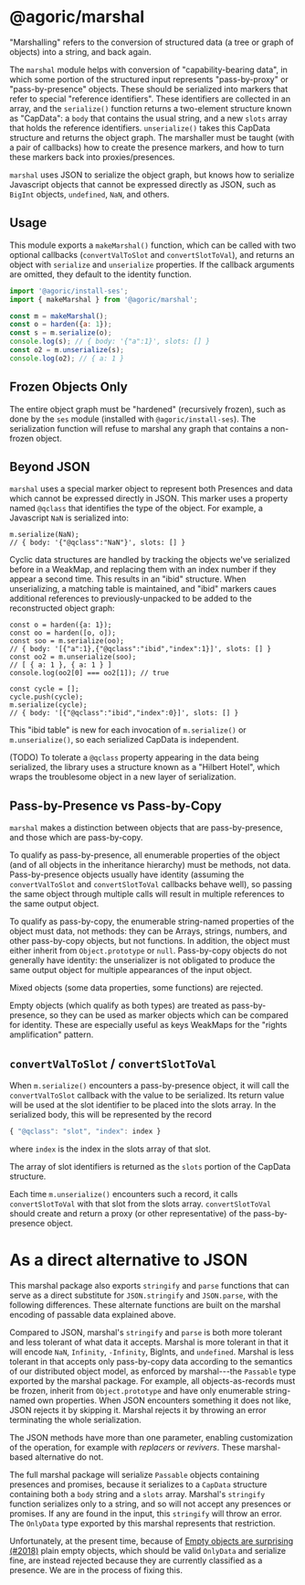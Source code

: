 # @agoric/marshal

"Marshalling" refers to the conversion of structured data (a tree or graph of
objects) into a string, and back again.

The `marshal` module helps with conversion of "capability-bearing data", in
which some portion of the structured input represents "pass-by-proxy" or
"pass-by-presence" objects. These should be serialized into markers that
refer to special "reference identifiers". These identifiers are collected in
an array, and the `serialize()` function returns a two-element structure
known as "CapData": a `body` that contains the usual string, and a new
`slots` array that holds the reference identifiers. `unserialize()` takes
this CapData structure and returns the object graph. The marshaller must be
taught (with a pair of callbacks) how to create the presence markers, and how
to turn these markers back into proxies/presences.

`marshal` uses JSON to serialize the object graph, but knows how to serialize
Javascript objects that cannot be expressed directly as JSON, such as
`BigInt` objects, `undefined`, `NaN`, and others.

## Usage

This module exports a `makeMarshal()` function, which can be called with two
optional callbacks (`convertValToSlot` and `convertSlotToVal`), and returns
an object with `serialize` and `unserialize` properties. If the callback
arguments are omitted, they default to the identity function.

```js
import '@agoric/install-ses';
import { makeMarshal } from '@agoric/marshal';

const m = makeMarshal();
const o = harden({a: 1});
const s = m.serialize(o);
console.log(s); // { body: '{"a":1}', slots: [] }
const o2 = m.unserialize(s);
console.log(o2); // { a: 1 }
```

## Frozen Objects Only

The entire object graph must be "hardened" (recursively frozen), such as done
by the `ses` module (installed with `@agoric/install-ses`). The serialization
function will refuse to marshal any graph that contains a non-frozen object.

## Beyond JSON

`marshal` uses a special marker object to represent both Presences and data
which cannot be expressed directly in JSON. This marker uses a property named
`@qclass` that identifies the type of the object. For example, a Javascript
`NaN` is serialized into:

```
m.serialize(NaN);
// { body: '{"@qclass":"NaN"}', slots: [] }
```

Cyclic data structures are handled by tracking the objects we've serialized
before in a WeakMap, and replacing them with an index number if they appear a
second time. This results in an "ibid" structure. When unserializing, a
matching table is maintained, and "ibid" markers caues additional references
to previously-unpacked to be added to the reconstructed object graph:

```
const o = harden({a: 1});
const oo = harden([o, o]);
const soo = m.serialize(oo);
// { body: '[{"a":1},{"@qclass":"ibid","index":1}]', slots: [] }
const oo2 = m.unserialize(soo);
// [ { a: 1 }, { a: 1 } ]
console.log(oo2[0] === oo2[1]); // true

const cycle = [];
cycle.push(cycle);
m.serialize(cycle);
// { body: '[{"@qclass":"ibid","index":0}]', slots: [] }
```

This "ibid table" is new for each invocation of `m.serialize()` or
`m.unserialize()`, so each serialized CapData is independent.

(TODO) To tolerate a `@qclass` property appearing in the data being
serialized, the library uses a structure known as a "Hilbert Hotel", which
wraps the troublesome object in a new layer of serialization.


## Pass-by-Presence vs Pass-by-Copy

`marshal` makes a distinction between objects that are pass-by-presence, and
those which are pass-by-copy.

To qualify as pass-by-presence, all enumerable properties of the object (and
of all objects in the inheritance hierarchy) must be methods, not data.
Pass-by-presence objects usually have identity (assuming the
`convertValToSlot` and `convertSlotToVal` callbacks behave well), so passing
the same object through multiple calls will result in multiple references to
the same output object.

To qualify as pass-by-copy, the enumerable string-named properties of the
object must data, not methods: they can be Arrays, strings, numbers, and
other pass-by-copy objects, but not functions. In addition, the object must
either inherit from `Object.prototype` or `null`. Pass-by-copy objects do not
generally have identity: the unserializer is not obligated to produce the
same output object for multiple appearances of the input object.

Mixed objects (some data properties, some functions) are rejected.

Empty objects (which qualify as both types) are treated as pass-by-presence,
so they can be used as marker objects which can be compared for identity.
These are especially useful as keys WeakMaps for the "rights amplification"
pattern.

## `convertValToSlot` / `convertSlotToVal`

When `m.serialize()` encounters a pass-by-presence object, it will call the
`convertValToSlot` callback with the value to be serialized. Its return value
will be used at the slot identifier to be placed into the slots array. In the
serialized body, this will be represented by the record
```js
{ "@qclass": "slot", "index": index }
```
where `index` is the index in the slots array of that slot.

The array of slot identifiers is returned as the `slots` portion of the
CapData structure.

Each time `m.unserialize()` encounters such a record, it calls
`convertSlotToVal` with that slot from the slots array. `convertSlotToVal`
should create and return a proxy (or other representative) of the
pass-by-presence object.

# As a direct alternative to JSON

This marshal package also exports `stringify` and `parse` functions that
can serve as a direct substitute for `JSON.stringify` and `JSON.parse`,
with the following differences. These alternate functions are built on
the marshal encoding of passable data explained above.

Compared to JSON, marshal's `stringify` and `parse` is both more tolerant and
less tolerant of what data it accepts. Marshal is more tolerant in that it will
encode `NaN`, `Infinity`, `-Infinity`, BigInts, and
`undefined`. Marshal is less tolerant in that accepts only pass-by-copy data
according to the semantics of our distributed object model, as enforced
by marshal---the `Passable` type exported by the marshal package. For example,
all objects-as-records must be frozen, inherit from `Object.prototype` and have
only enumerable string-named own properties. When JSON encounters something it
does not like, JSON rejects it by skipping it. Marshal rejects it by throwing
an error terminating the whole serialization.

The JSON methods have more than one parameter, enabling customization
of the operation, for example with *replacers* or *revivers*. These
marshal-based alternative do not.

The full marshal package will serialize `Passable` objects containing
presences and promises, because it serializes to a `CapData` structure
containing both a `body` string and a `slots` array. Marshal's `stringify`
function serializes only to a string, and so will not
accept any presences or promises. If any are found in the input, this
`stringify` will throw an error. The `OnlyData` type exported by this marshal
represents that restriction.

Unfortunately, at the present time, because of
[Empty objects are surprising (#2018)](https://github.com/Agoric/agoric-sdk/issues/2018)
plain empty objects, which should be valid `OnlyData` and serialize fine,
are instead rejected because they are currently classified as a presence.
We are in the process of fixing this.

